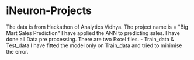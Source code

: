 # iNeuron-Projects

The data is from Hackathon of Analytics Vidhya.
The project name is = "Big Mart Sales Prediction"
I have applied the ANN to predicting sales.
I have done all Data pre processing.
There are two Excel files. - Train_data & Test_data
I have fitted the model only on Train_data and tried to minimise the error.
